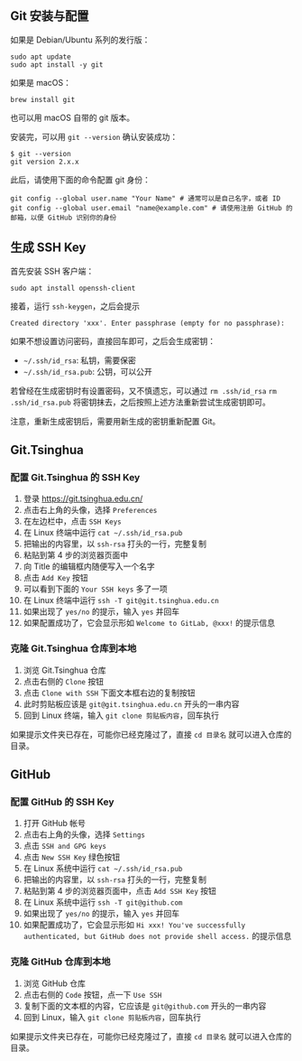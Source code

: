## Git 安装与配置

如果是 Debian/Ubuntu 系列的发行版：

```shell
sudo apt update
sudo apt install -y git
```

如果是 macOS：

```shell
brew install git
```

也可以用 macOS 自带的 git 版本。

安装完，可以用 `git --version` 确认安装成功：

```shell
$ git --version
git version 2.x.x
```

此后，请使用下面的命令配置 git 身份：

```shell
git config --global user.name "Your Name" # 通常可以是自己名字，或者 ID
git config --global user.email "name@example.com" # 请使用注册 GitHub 的邮箱，以便 GitHub 识别你的身份
```

## 生成 SSH Key

首先安装 SSH 客户端：

```shell
sudo apt install openssh-client
```

接着，运行 `ssh-keygen`，之后会提示

`
Created directory 'xxx'. Enter passphrase (empty for no passphrase):
`

如果不想设置访问密码，直接回车即可，之后会生成密钥：

- `~/.ssh/id_rsa`: 私钥，需要保密
- `~/.ssh/id_rsa.pub`: 公钥，可以公开

若曾经在生成密钥时有设置密码，又不慎遗忘，可以通过 `rm .ssh/id_rsa` `rm .ssh/id_rsa.pub` 将密钥抹去，之后按照上述方法重新尝试生成密钥即可。

注意，重新生成密钥后，需要用新生成的密钥重新配置 Git。

## Git.Tsinghua

### 配置 Git.Tsinghua 的 SSH Key

1. 登录 <https://git.tsinghua.edu.cn/>
2. 点击右上角的头像，选择 `Preferences`
3. 在左边栏中，点击 `SSH Keys`
4. 在 Linux 终端中运行 `cat ~/.ssh/id_rsa.pub`
5. 把输出的内容里，以 `ssh-rsa` 打头的一行，完整复制
6. 粘贴到第 4 步的浏览器页面中
7. 向 Title 的编辑框内随便写入一个名字
8. 点击 `Add Key` 按钮
9. 可以看到下面的 `Your SSH keys` 多了一项
10. 在 Linux 终端中运行 `ssh -T git@git.tsinghua.edu.cn`
11. 如果出现了 `yes/no` 的提示，输入 `yes` 并回车
12. 如果配置成功了，它会显示形如 `Welcome to GitLab, @xxx!` 的提示信息

### 克隆 Git.Tsinghua 仓库到本地

1. 浏览 Git.Tsinghua 仓库
2. 点击右侧的 `Clone` 按钮
3. 点击 `Clone with SSH` 下面文本框右边的复制按钮
4. 此时剪贴板应该是 `git@git.tsinghua.edu.cn` 开头的一串内容
4. 回到 Linux 终端，输入 `git clone 剪贴板内容`，回车执行

如果提示文件夹已存在，可能你已经克隆过了，直接 `cd 目录名` 就可以进入仓库的目录。

## GitHub

### 配置 GitHub 的 SSH Key

1. 打开 GitHub 帐号
2. 点击右上角的头像，选择 `Settings`
3. 点击 `SSH and GPG keys`
4. 点击 `New SSH Key` 绿色按钮
5. 在 Linux 系统中运行 `cat ~/.ssh/id_rsa.pub`
6. 把输出的内容里，以 `ssh-rsa` 打头的一行，完整复制
7. 粘贴到第 4 步的浏览器页面中，点击 `Add SSH Key` 按钮
8. 在 Linux 系统中运行 `ssh -T git@github.com`
9. 如果出现了 `yes/no` 的提示，输入 `yes` 并回车
10. 如果配置成功了，它会显示形如 `Hi xxx! You've successfully authenticated, but GitHub does not provide shell access.` 的提示信息

### 克隆 GitHub 仓库到本地

1. 浏览 GitHub 仓库
2. 点击右侧的 `Code` 按钮，点一下 `Use SSH`
3. 复制下面的文本框的内容，它应该是 `git@github.com` 开头的一串内容
4. 回到 Linux，输入 `git clone 剪贴板内容`，回车执行

如果提示文件夹已存在，可能你已经克隆过了，直接 `cd 目录名` 就可以进入仓库的目录。
